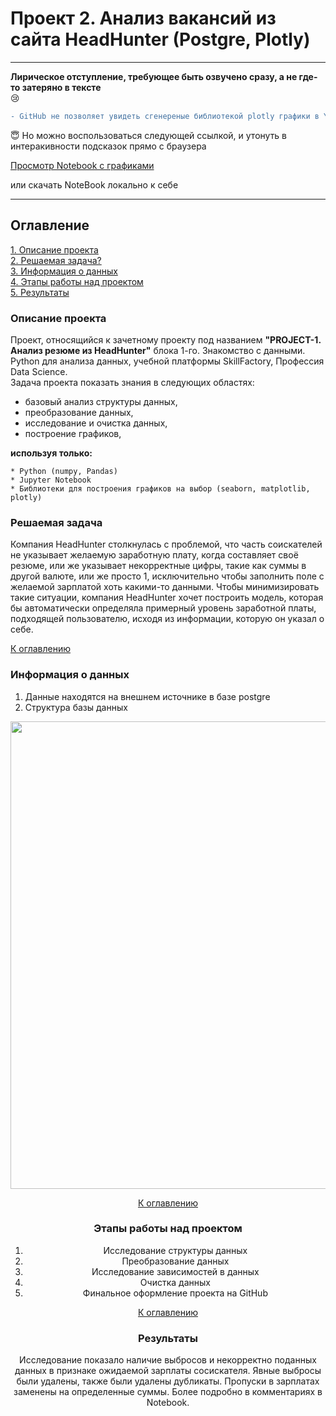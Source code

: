 # Проект 2. Анализ вакансий из сайта HeadHunter (Postgre, Plotly)

***
<b>Лирическое отступление, требующее быть озвучено сразу, а не где-то затеряно в тексте</b><br>
:cry:
```diff
- GitHub не позволяет увидеть сгенереные библиотекой plotly графики в Yupiter Notebook
```
:innocent: Но можно воспользоваться следующей ссылкой,  и утонуть в интеракивности подсказок прямо с браузера

[Просмотр Notebook с графиками](https://nbviewer.org/github/AndrewVolkova/Project-2/blob/e61fa952d10433ace45a3e1d94065c0621ee8de6/Project_2_Andrew_Volkov_DSPR_120.ipynb)

или скачать NoteBook локально к себе

***

## Оглавление  
[1. Описание проекта](https://github.com/AndrewVolkova/project-2/blob/master/README.md#Описание-проекта)  
[2. Решаемая задача?](https://github.com/AndrewVolkova/project-2/blob/master/README.md#Решаемая-задача)  
[3. Информация о данных](https://github.com/AndrewVolkova/project-2/blob/master/README.md#Информация-о-данных)  
[4. Этапы работы над проектом](https://github.com/AndrewVolkova/project-2/blob/master/README.md#Этапы-работы-над-проектом)  
[5. Результаты](https://github.com/AndrewVolkova/project-2/blob/master/README.md#Результаты)    


### Описание проекта

Проект, относящийся к зачетному проекту под названием <b>"PROJECT-1. Анализ резюме из HeadHunter"</b> блока 1-го. Знакомство с данными. Python для анализа данных,
учебной платформы SkillFactory, Профессия Data Science.<br>
Задача проекта показать знания в следующих областях:
  * базовый анализ структуры данных,
  * преобразование данных,
  * исследование и очистка данных,
  * построение графиков,
  
  <b>используя только:</b>

    * Python (numpy, Pandas)
    * Jupyter Notebook
    * Библиотеки для построения графиков на выбор (seaborn, matplotlib, plotly)

 ### Решаемая задача

Компания HeadHunter столкнулась с проблемой, что часть соискателей не указывает желаемую заработную плату, 
когда составляет своё резюме, или же указывает некорректные цифры, такие как суммы в другой валюте, или же просто 1, 
исключительно чтобы заполнить поле с желаемой зарплатой хоть какими-то данными.
Чтобы минимизировать такие ситуации, компания HeadHunter хочет построить модель, которая бы автоматически определяла 
примерный уровень заработной платы, подходящей пользователю, исходя из информации, которую он указал о себе.

[К оглавлению](#оглавление)

### Информация о данных

1. Данные находятся на внешнем источнике в базе postgre
2. Структура базы данных

<center> <img src = alt="drawing" style="width:748px;">

[К оглавлению](#оглавление)

### Этапы работы над проектом

1. Исследование структуры данных
2. Преобразование данных
3. Исследование зависимостей в данных
4. Очистка данных
5. Финальное оформление проекта на GitHub

[К оглавлению](#оглавление)

### Результаты
Исследование показало наличие выбросов и некорректно поданных данных в признаке ожидаемой зарплаты сосискателя.
Явные выбросы были удалены, также были удалены дубликаты.
Пропуски в зарплатах заменены на определенные суммы.
Более подробно в комментариях в Notebook.